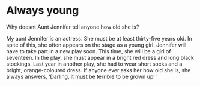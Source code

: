 # Always young

Why doesnt Aunt Jennifer tell anyone how old she is?

My aunt Jennifer is an actress. She must be at least thirty-five years old. In spite of this, she often appears on the stage as a young girl. Jennifer will have to take part in a new play soon. This time, she will be a girl of seventeen. In the play, she must appear in a bright red dress and long black stockings. Last year in another play, she had to wear short socks and a bright, orange-coloured dress. If anyone ever asks her how old she is, she always answers, ‘Darling, it must be terrible to be grown up! ’
